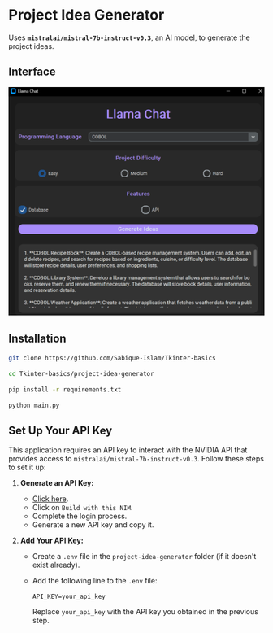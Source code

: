 # Project Idea Generator
Uses **`mistralai/mistral-7b-instruct-v0.3`**, an AI model, to generate the project ideas.

## Interface
![Interface](project-idea-generator/sample/image.png)

## Installation

```bash
git clone https://github.com/Sabique-Islam/Tkinter-basics
```
```bash
cd Tkinter-basics/project-idea-generator
```
```bash
pip install -r requirements.txt
```
```bash
python main.py
```
## Set Up Your API Key
This application requires an API key to interact with the NVIDIA API that provides access to `mistralai/mistral-7b-instruct-v0.3`. Follow these steps to set it up:

1. **Generate an API Key:**
   - [Click here](https://build.nvidia.com/mistralai/mistral-7b-instruct-v0).
   - Click on `Build with this NIM`.
   - Complete the login process.
   - Generate a new API key and copy it.

2. **Add Your API Key:**
   - Create a `.env` file in the `project-idea-generator` folder (if it doesn't exist already).
   - Add the following line to the `.env` file:

     ```env
     API_KEY=your_api_key
     ```

     Replace `your_api_key` with the API key you obtained in the previous step.